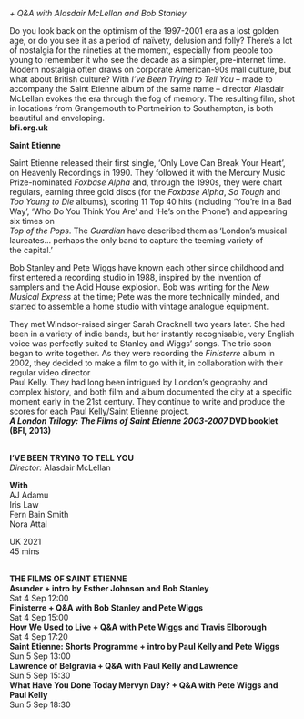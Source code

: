 
_+ Q&A with Alasdair McLellan and Bob Stanley_

Do you look back on the optimism of the 1997-2001 era as a lost golden age, or do you see it as a period of naïvety, delusion and folly? There’s a lot of nostalgia for the nineties at the moment, especially from people too young to remember it who see the decade as a simpler, pre-internet time. Modern nostalgia often draws on corporate American-90s mall culture, but what about British culture? With _I’ve Been Trying to Tell You_ – made to accompany the Saint Etienne album of the same name – director Alasdair McLellan evokes the era through the fog of memory. The resulting film, shot in locations from Grangemouth to Portmeirion to Southampton, is both beautiful and enveloping.  
**bfi.org.uk**

**Saint Etienne**

Saint Etienne released their first single, ‘Only Love Can Break Your Heart’, on Heavenly Recordings in 1990. They followed it with the Mercury Music Prize-nominated _Foxbase Alpha_ and, through the 1990s, they were chart regulars, earning three gold discs (for the _Foxbase Alpha_, _So Tough_ and _Too Young to Die_ albums), scoring 11 Top 40 hits (including ‘You’re in a Bad Way’, ‘Who Do You Think You Are’ and ‘He’s on the Phone’) and appearing six times on  
_Top of the Pops_. The _Guardian_ have described them as ‘London’s musical laureates… perhaps the only band to capture the teeming variety of  
the capital.’

Bob Stanley and Pete Wiggs have known each other since childhood and first entered a recording studio in 1988, inspired by the invention of samplers and the Acid House explosion. Bob was writing for the _New Musical Express_ at the time; Pete was the more technically minded, and started to assemble a home studio with vintage analogue equipment.

They met Windsor-raised singer Sarah Cracknell two years later. She had been in a variety of indie bands, but her instantly recognisable, very English voice was perfectly suited to Stanley and Wiggs’ songs. The trio soon began to write together. As they were recording the _Finisterre_ album in 2002, they decided to make a film to go with it, in collaboration with their regular video director  
Paul Kelly. They had long been intrigued by London’s geography and complex history, and both film and album documented the city at a specific moment early in the 21st century. They continue to write and produce the scores for each Paul Kelly/Saint Etienne project.  
**_A London Trilogy: The Films of Saint Etienne 2003-2007_ DVD booklet (BFI, 2013)**
<br><br>


**I’VE BEEN TRYING TO TELL YOU**  
_Director:_ Alasdair McLellan

**With**  
AJ Adamu  
Iris Law  
Fern Bain Smith  
Nora Attal

UK 2021  
45 mins
<br><br>


**THE FILMS OF SAINT ETIENNE**<br>
**Asunder + intro by Esther Johnson  and Bob Stanley**<br>
Sat 4 Sep 12:00<br>
**Finisterre + Q&A with Bob Stanley and  Pete Wiggs**<br>
Sat 4 Sep 15:00<br>
**How We Used to Live + Q&A with Pete Wiggs and Travis Elborough**<br>
Sat 4 Sep 17:20<br>
**Saint Etienne: Shorts Programme  + intro by Paul Kelly and Pete Wiggs**<br>
Sun 5 Sep 13:00<br>
**Lawrence of Belgravia + Q&A with Paul Kelly and Lawrence**<br>
Sun 5 Sep 15:30<br>
**What Have You Done Today Mervyn Day?  + Q&A with Pete Wiggs and Paul Kelly**<br>
Sun 5 Sep 18:30<br>
<br>


<!--stackedit_data:
eyJoaXN0b3J5IjpbMTIyMDk5MjEwNF19
-->